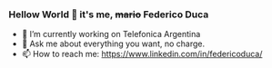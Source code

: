 ### Hellow World 👋 it's me, ~~mario~~ Federico Duca 

<!--
**federicoduca/federicoduca** is a ✨ _special_ ✨ repository because its `README.md` (this file) appears on your GitHub profile.

Here are some ideas to get you started:

-->

- 🔭 I’m currently working on Telefonica Argentina
- 💬 Ask me about everything you want, no charge.
- 📫 How to reach me: https://www.linkedin.com/in/federicoduca/
